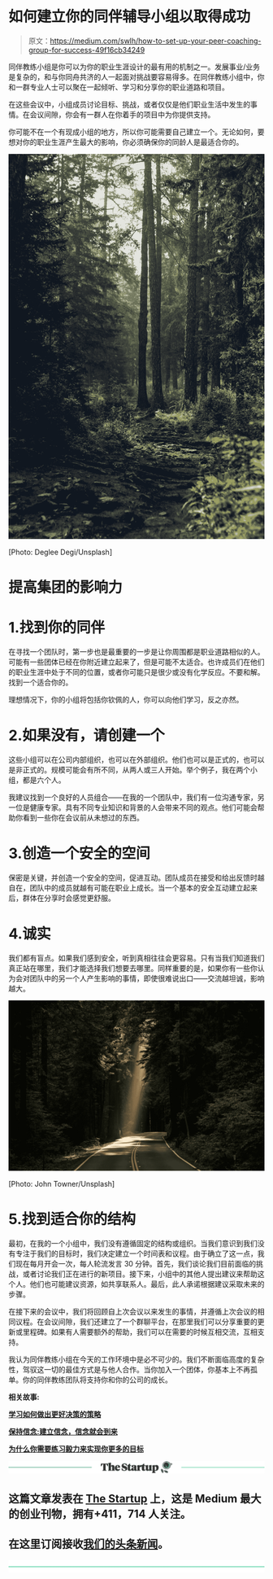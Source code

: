 # 如何建立你的同伴辅导小组以取得成功

> 原文：<https://medium.com/swlh/how-to-set-up-your-peer-coaching-group-for-success-49f16cb34249>

同伴教练小组是你可以为你的职业生涯设计的最有用的机制之一。发展事业/业务是复杂的，和与你同舟共济的人一起面对挑战要容易得多。在同伴教练小组中，你和一群专业人士可以聚在一起倾听、学习和分享你的职业道路和项目。

在这些会议中，小组成员讨论目标、挑战，或者仅仅是他们职业生活中发生的事情。在会议间隙，你会有一群人在你着手的项目中为你提供支持。

你可能不在一个有现成小组的地方，所以你可能需要自己建立一个。无论如何，要想对你的职业生涯产生最大的影响，你必须确保你的同龄人是最适合你的。

![](img/7328f649328713354b8841a2221fb722.png)

[Photo: Deglee Degi/Unsplash]

# 提高集团的影响力

# 1.找到你的同伴

在寻找一个团队时，第一步也是最重要的一步是让你周围都是职业道路相似的人。可能有一些团体已经在你附近建立起来了，但是可能不太适合。也许成员们在他们的职业生涯中处于不同的位置，或者你可能只是很少或没有化学反应。不要和解。找到一个适合你的。

理想情况下，你的小组将包括你钦佩的人，你可以向他们学习，反之亦然。

# 2.如果没有，请创建一个

这些小组可以在公司内部组织，也可以在外部组织。他们也可以是正式的，也可以是非正式的。规模可能会有所不同，从两人或三人开始。举个例子，我在两个小组，都是六个人。

我建议找到一个良好的人员组合——在我的一个团队中，我们有一位沟通专家，另一位是健康专家。具有不同专业知识和背景的人会带来不同的观点。他们可能会帮助你看到一些你在会议前从未想过的东西。

# 3.创造一个安全的空间

保密是关键，并创造一个安全的空间，促进互动。团队成员在接受和给出反馈时越自在，团队中的成员就越有可能在职业上成长。当一个基本的安全互动建立起来后，群体在分享时会感觉更舒服。

# 4.诚实

我们都有盲点。如果我们感到安全，听到真相往往会更容易。只有当我们知道我们真正站在哪里，我们才能选择我们想要去哪里。同样重要的是，如果你有一些你认为会对团队中的另一个人产生影响的事情，即使很难说出口——交流越坦诚，影响越大。

![](img/633feda675a61cd6ddc5cbc155d0573d.png)

[Photo: John Towner/Unsplash]

# 5.找到适合你的结构

最初，在我的一个小组中，我们没有遵循固定的结构或组织。当我们意识到我们没有专注于我们的目标时，我们决定建立一个时间表和议程。由于确立了这一点，我们现在每月开会一次，每人轮流发言 30 分钟。首先，我们谈论我们目前面临的挑战，或者讨论我们正在进行的新项目。接下来，小组中的其他人提出建议来帮助这个人。他们也可能建议资源，如共享联系人。最后，此人承诺根据建议采取未来的步骤。

在接下来的会议中，我们将回顾自上次会议以来发生的事情，并遵循上次会议的相同议程。在会议间隙，我们还建立了一个群聊平台，在那里我们可以分享重要的更新或里程碑。如果有人需要额外的帮助，我们可以在需要的时候互相交流，互相支持。

我认为同伴教练小组在今天的工作环境中是必不可少的。我们不断面临高度的复杂性，驾驭这一切的最佳方式是与他人合作。当你加入一个团体，你基本上不再孤单。你的同伴教练团队将支持你和你的公司的成长。

**相关故事:**

[**学习如何做出更好决策的策略**](/swlh/strategies-to-learn-how-to-make-better-decisions-a188139163c1)

[**保持信念:建立信念，信念就会到来**](/swlh/maintaining-faith-build-it-and-they-will-come-16a8c2638ee1)

[**为什么你需要练习毅力来实现你更多的目标**](/swlh/why-you-need-to-practice-perseverance-to-achieve-more-of-your-goals-1535b05160a)

[![](img/308a8d84fb9b2fab43d66c117fcc4bb4.png)](https://medium.com/swlh)

## 这篇文章发表在 [The Startup](https://medium.com/swlh) 上，这是 Medium 最大的创业刊物，拥有+411，714 人关注。

## 在这里订阅接收[我们的头条新闻](http://growthsupply.com/the-startup-newsletter/)。

[![](img/b0164736ea17a63403e660de5dedf91a.png)](https://medium.com/swlh)